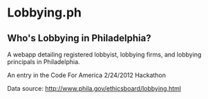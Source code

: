 # Lobbying.ph #

## Who's Lobbying in Philadelphia? ##

A webapp detailing registered lobbyist, lobbying firms, and lobbying principals in Philadelphia. 

An entry in the Code For America 2/24/2012 Hackathon

Data source: http://www.phila.gov/ethicsboard/lobbying.html